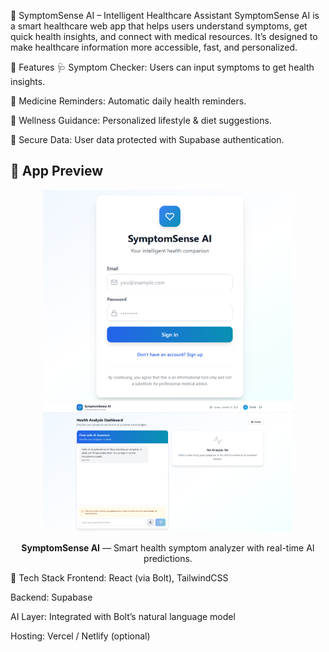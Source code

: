 🧠 SymptomSense AI – Intelligent Healthcare Assistant
SymptomSense AI is a smart healthcare web app that helps users understand symptoms, get quick health insights, and connect with medical resources.
It’s designed to make healthcare information more accessible, fast, and personalized.

🌟 Features
🩺 Symptom Checker: Users can input symptoms to get health insights.

💊 Medicine Reminders: Automatic daily health reminders.

🧘 Wellness Guidance: Personalized lifestyle & diet suggestions.

🔐 Secure Data: User data protected with Supabase authentication.

## 📸 App Preview

<p align="center">
  <img src="https://github.com/Prathiksha-K1/SymptomSense-ai/blob/main/SYMPTOMSENSE%20AI%20-%201.png" width="400" alt="SymptomSense AI Screenshot 1">
  <img src="https://github.com/Prathiksha-K1/SymptomSense-ai/blob/main/SYMPTOMSENSE%20AI%20-%202.png" width="400" alt="SymptomSense AI Screenshot 2">
</p>

<p align="center">
  <b>SymptomSense AI</b> — Smart health symptom analyzer with real-time AI predictions.
</p>

🧩 Tech Stack
Frontend: React (via Bolt), TailwindCSS

Backend: Supabase

AI Layer: Integrated with Bolt’s natural language model

Hosting: Vercel / Netlify (optional)
